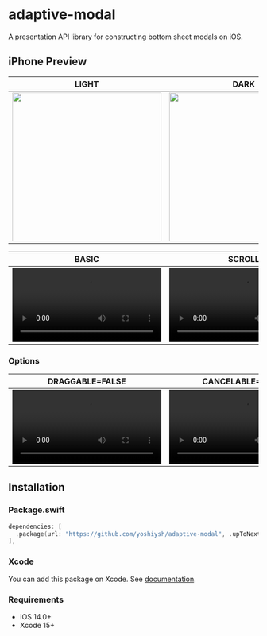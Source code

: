 # adaptive-modal

A presentation API library for constructing bottom sheet modals on iOS.

## iPhone Preview

| LIGHT | DARK |
| -- | -- |
|<img src="https://github.com/yoshiysh/adaptive-modal/assets/22577999/7f5bac08-336d-4409-a79b-ce515fc7c0c4" width="300"> | <img src="https://github.com/yoshiysh/adaptive-modal/assets/22577999/5ca1e098-732d-4b73-8b45-6edbb1c30f50" width="300"> |

| BASIC | SCROLL |
| --- | --- |
| <video src="https://github.com/yoshiysh/adaptive-modal/assets/22577999/4c4dbc29-02b3-4780-bc11-1f445fafa98b" width="300"> | <video src="https://github.com/yoshiysh/adaptive-modal/assets/22577999/07ef1013-2110-4bc9-9bb8-c29ca731a329" width="300"> |

### Options

| DRAGGABLE=FALSE | CANCELABLE=FALSE |
| --- | --- |
| <video src="https://github.com/yoshiysh/adaptive-modal/assets/22577999/2cddd601-a17a-4962-984d-3bfeb8b52109" width="300"> | <video src="https://github.com/yoshiysh/adaptive-modal/assets/22577999/6cf70532-b7b2-47e6-bd29-34932e2e0658" width="300"> |

## Installation

### Package.swift
```swift
dependencies: [
  .package(url: "https://github.com/yoshiysh/adaptive-modal", .upToNextMajor(from: "0.6.0")),
],
```

### Xcode

You can add this package on Xcode.
See [documentation](https://developer.apple.com/documentation/swift_packages/adding_package_dependencies_to_your_app).

### Requirements

- iOS 14.0+
- Xcode 15+
